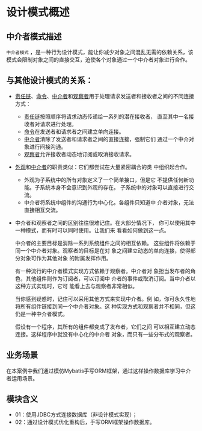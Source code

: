 # 设计模式概述

## 中介者模式描述

`中介者模式` ，是一种行为设计模式，能让你减少对象之间混乱无需的依赖关系，该模式会限制对象之间的直接交互，迫使各个对象通过一个中介者对象进行合作。

## 与其他设计模式的关系：

- [责任链]()、[命令]()、[中介者]()和[观察者]()用于处理请求发送者和接收者之间的不同连接方式：
    - [责任链]()按照顺序将请求动态传递给一系列的潜在接收者， 直至其中一名接收者对请求进行处理。
    - [命令]()在发送者和请求者之间建立单向连接。
    - [中介者]()清除了发送者和请求者之间的直接连接，强制它们 通过一个中介对象进行间接沟通。
    - [观察者]()允许接收者动态地订阅或取消接收请求。

- [外观]()和[中介者]()的职责类似：它们都尝试在大量紧密耦合的类 中组织起合作。

    - 外观为子系统中的所有对象定义了一个简单接口，但是它 不提供任何新功能。子系统本身不会意识到外观的存在。 子系统中的对象可以直接进行交流。 
    - 中介者将系统中组件的沟通行为中心化。各组件只知道中 介者对象，无法直接相互交流。

- 中介者和观察者之间的区别往往很难记住。在大部分情况下， 你可以使用其中一种模式，而有时可以同时使用。让我们来 看看如何做到这一点。 

    中介者的主要目标是消除一系列系统组件之间的相互依赖。 这些组件将依赖于同一个中介者对象。观察者的目标是在对 象之间建立动态的单向连接，使得部分对象可作为其他对象 的附属发挥作用。 

    有一种流行的中介者模式实现方式依赖于观察者。中介者对 象担当发布者的角色，其他组件则作为订阅者，可以订阅中 介者的事件或取消订阅。当中介者以这种方式实现时，它可 能看上去与观察者非常相似。 

    当你感到疑惑时，记住可以采用其他方式来实现中介者。例 如，你可永久性地将所有组件链接到同一个中介者对象。这 种实现方式和观察者并不相同，但这仍是一种中介者模式。 

    假设有一个程序，其所有的组件都变成了发布者，它们之间 可以相互建立动态连接。这样程序中就没有中心化的中介者 对象，而只有一些分布式的观察者。

## 业务场景

在本案例中我们通过模仿Mybatis手写ORM框架，通过这样操作数据库学习中介者运用场景。

## 模块含义

* 01：使⽤JDBC⽅式连接数据库（非设计模式实现）；  
* 02：通过设计模式优化重构后，⼿写ORM框架操作数据库。
